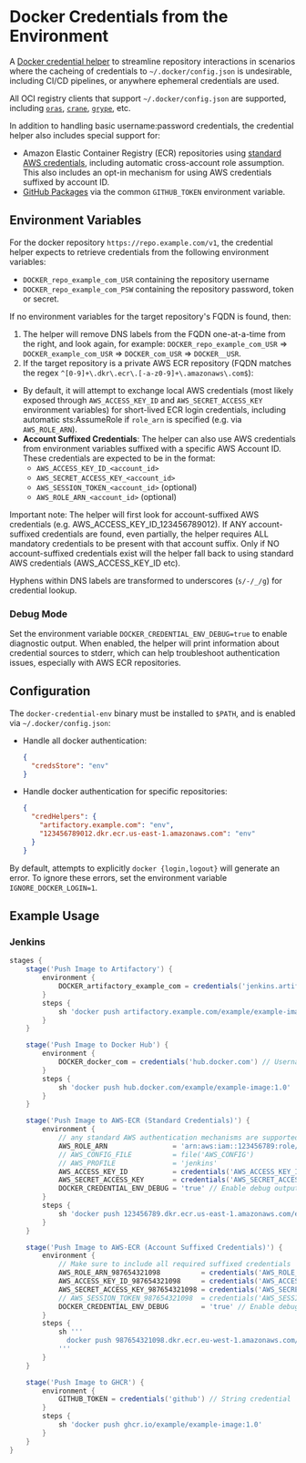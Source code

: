 
# Docker Credentials from the Environment

A [Docker credential helper](https://docs.docker.com/engine/reference/commandline/login/#credential-helpers) to streamline repository interactions in scenarios where the cacheing of credentials to `~/.docker/config.json` is undesirable, including CI/CD pipelines, or anywhere ephemeral credentials are used.

All OCI registry clients that support `~/.docker/config.json` are supported, including [`oras`](https://oras.land/), [`crane`](https://github.com/google/go-containerregistry/blob/main/cmd/crane/README.md), [`grype`](https://github.com/anchore/grype), etc.

In addition to handling basic username:password credentials, the credential helper also includes special support for:

* Amazon Elastic Container Registry (ECR) repositories using [standard AWS credentials](https://docs.aws.amazon.com/cli/latest/userguide/cli-configure-envvars.html), including automatic cross-account role assumption. This also includes an opt-in mechanism for using AWS credentials suffixed by account ID.
* [GitHub Packages](https://ghcr.io/) via the common `GITHUB_TOKEN` environment variable.

## Environment Variables

For the docker repository `https://repo.example.com/v1`, the credential helper expects to retrieve credentials from the following environment variables:

* `DOCKER_repo_example_com_USR` containing the repository username
* `DOCKER_repo_example_com_PSW` containing the repository password, token or secret.

If no environment variables for the target repository's FQDN is found, then:

1. The helper will remove DNS labels from the FQDN one-at-a-time from the right, and look again, for example:
   `DOCKER_repo_example_com_USR` => `DOCKER_example_com_USR` => `DOCKER_com_USR` => `DOCKER__USR`.
2. If the target repository is a private AWS ECR repository (FQDN matches the regex `^[0-9]+\.dkr\.ecr\.[-a-z0-9]+\.amazonaws\.com$`):
* By default, it will attempt to exchange local AWS credentials (most likely exposed through `AWS_ACCESS_KEY_ID` and `AWS_SECRET_ACCESS_KEY` environment variables) for short-lived ECR login credentials, including automatic sts:AssumeRole if `role_arn` is specified (e.g. via `AWS_ROLE_ARN`).
* **Account Suffixed Credentials**: The helper can also use AWS credentials from environment variables suffixed with a specific AWS Account ID. These credentials are expected to be in the format:
  * `AWS_ACCESS_KEY_ID_<account_id>`
  * `AWS_SECRET_ACCESS_KEY_<account_id>`
  * `AWS_SESSION_TOKEN_<account_id>` (optional)
  * `AWS_ROLE_ARN_<account_id>` (optional)

Important note: The helper will first look for account-suffixed AWS credentials (e.g. AWS_ACCESS_KEY_ID_123456789012).
If ANY account-suffixed credentials are found, even partially, the helper requires ALL mandatory credentials to be
present with that account suffix. Only if NO account-suffixed credentials exist will the helper fall back to using
standard AWS credentials (AWS_ACCESS_KEY_ID etc).

Hyphens within DNS labels are transformed to underscores (`s/-/_/g`) for credential lookup.

### Debug Mode

Set the environment variable `DOCKER_CREDENTIAL_ENV_DEBUG=true` to enable diagnostic output. When enabled, the helper will print information about credential sources to stderr, which can help troubleshoot authentication issues, especially with AWS ECR repositories.

## Configuration

The `docker-credential-env` binary must be installed to `$PATH`, and is enabled via `~/.docker/config.json`:

* Handle all docker authentication:

  ```json
  {
    "credsStore": "env"
  }
  ```

* Handle docker authentication for specific repositories:

  ```json
  {
    "credHelpers": {
      "artifactory.example.com": "env",
      "123456789012.dkr.ecr.us-east-1.amazonaws.com": "env"
    }
  }
  ```

By default, attempts to explicitly `docker {login,logout}` will generate an error. To ignore these errors, set the environment variable `IGNORE_DOCKER_LOGIN=1`.

## Example Usage

### Jenkins

```groovy
stages {
    stage('Push Image to Artifactory') {
        environment {
            DOCKER_artifactory_example_com = credentials('jenkins.artifactory') // (Vault) Username-Password credential
        }
        steps {
            sh 'docker push artifactory.example.com/example/example-image:1.0'
        }
    }

    stage('Push Image to Docker Hub') {
        environment {
            DOCKER_docker_com = credentials('hub.docker.com') // Username-Password credential, exploiting domain search
        }
        steps {
            sh 'docker push hub.docker.com/example/example-image:1.0'
        }
    }

    stage('Push Image to AWS-ECR (Standard Credentials)') {
        environment {
            // any standard AWS authentication mechanisms are supported
            AWS_ROLE_ARN                = 'arn:aws:iam::123456789:role/jenkins-user' // triggers automatic sts:AssumeRole
            // AWS_CONFIG_FILE          = file('AWS_CONFIG')
            // AWS_PROFILE              = 'jenkins'
            AWS_ACCESS_KEY_ID           = credentials('AWS_ACCESS_KEY_ID') // String credential
            AWS_SECRET_ACCESS_KEY       = credentials('AWS_SECRET_ACCESS_KEY') // String credential
            DOCKER_CREDENTIAL_ENV_DEBUG = 'true' // Enable debug output for credential helper
        }
        steps {
            sh 'docker push 123456789.dkr.ecr.us-east-1.amazonaws.com/example/example-image:1.0'
        }
    }

    stage('Push Image to AWS-ECR (Account Suffixed Credentials)') {
        environment {
            // Make sure to include all required suffixed credentials
            AWS_ROLE_ARN_987654321098          = credentials('AWS_ROLE_ARN') // String credential
            AWS_ACCESS_KEY_ID_987654321098     = credentials('AWS_ACCESS_KEY_ID') // String credential
            AWS_SECRET_ACCESS_KEY_987654321098 = credentials('AWS_SECRET_ACCESS_KEY') // String credential
            // AWS_SESSION_TOKEN_987654321098  = credentials('AWS_SESSION_TOKEN') // Optional
            DOCKER_CREDENTIAL_ENV_DEBUG        = 'true' // Enable debug output for credential helper
        }
        steps {
            sh '''
              docker push 987654321098.dkr.ecr.eu-west-1.amazonaws.com/another-example/another-image:2.0
            '''
        }
    }

    stage('Push Image to GHCR') {
        environment {
            GITHUB_TOKEN = credentials('github') // String credential
        }
        steps {
            sh 'docker push ghcr.io/example/example-image:1.0'
        }
    }
}
```
